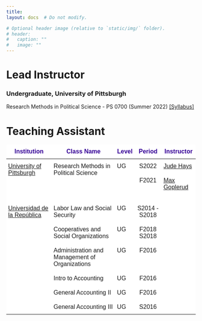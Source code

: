 ```yaml
---
title: 
layout: docs  # Do not modify.

# Optional header image (relative to `static/img/` folder).
# header:
#   caption: ""
#   image: ""
---
```

# Lead Instructor

### Undergraduate, University of Pittsburgh 

Research Methods in Political Science - PS 0700 (Summer 2022) [[Syllabus]](https://www.dropbox.com/s/shpfv8m1ke1iyr3/PS0700_S22.pdf?dl=0)




# Teaching Assistant 

<style type="text/css">
.tg  {border-collapse:collapse;border-spacing:0;margin:0px auto;}
.tg td{border-bottom-width:1px;border-color:black;border-style:solid;border-top-width:1px;border-width:0px;
  font-family:Arial, sans-serif;font-size:14px;overflow:hidden;padding:10px 5px;word-break:normal;}
.tg th{border-bottom-width:1px;border-color:black;border-style:solid;border-top-width:1px;border-width:0px;
  font-family:Arial, sans-serif;font-size:14px;font-weight:normal;overflow:hidden;padding:10px 5px;word-break:normal;}
.tg .tg-xuov{background-color:#ffffff;border-color:#000000;color:#340096;font-family:Verdana, Geneva, sans-serif !important;
  font-size:100%;font-weight:bold;position:-webkit-sticky;position:sticky;text-align:center;top:-1px;vertical-align:top;
  will-change:transform}
.tg .tg-32sk{background-color:#FFF;border-color:#010066;font-family:Verdana, Geneva, sans-serif !important;font-size:100%;
  text-align:center;vertical-align:top}
.tg .tg-nfvg{background-color:#ffffff;border-color:#010066;font-family:Verdana, Geneva, sans-serif !important;font-size:100%;
  text-align:left;vertical-align:top}
.tg .tg-zg7a{background-color:#FFF;border-color:inherit;color:#00E;font-family:Verdana, Geneva, sans-serif !important;
  font-size:100%;text-align:left;text-decoration:underline;vertical-align:top}
.tg .tg-1p9u{background-color:#ffffff;border-color:#010066;font-family:Verdana, Geneva, sans-serif !important;font-size:100%;
  text-align:center;vertical-align:top}
.tg .tg-6i8j{background-color:#FFF;border-color:inherit;font-family:Verdana, Geneva, sans-serif !important;font-size:100%;
  text-align:center;vertical-align:top}
.tg .tg-62by{background-color:#FFF;border-color:#010066;font-family:Verdana, Geneva, sans-serif !important;font-size:100%;
  text-align:left;vertical-align:top}
@media screen and (max-width: 767px) {.tg {width: auto !important;}.tg col {width: auto !important;}.tg-wrap {overflow-x: auto;-webkit-overflow-scrolling: touch;margin: auto 0px;}}</style>
<div class="tg-wrap"><table class="tg">
<thead>
  <tr>
    <th class="tg-xuov">Institution</th>
    <th class="tg-xuov">Class Name</th>
    <th class="tg-xuov">Level</th>
    <th class="tg-xuov">Period</th>
    <th class="tg-xuov">Instructor</th>
  </tr>
</thead>
<tbody>
  <tr>
    <td class="tg-nfvg" rowspan="2"><a href="https://www.polisci.pitt.edu/" target="_blank" rel="noopener noreferrer">University of Pittsburgh</a></td>
    <td class="tg-nfvg" rowspan="2">Research Methods in Political Science</td>
    <td class="tg-nfvg" rowspan="2">UG</td>
    <td class="tg-1p9u">S2022 </td>
    <td class="tg-nfvg"><a href="https://sites.pitt.edu/~jch61/" target="_blank" rel="noopener noreferrer">Jude Hays</a></td>
  </tr>
  <tr>
    <td class="tg-6i8j">F2021</td>
    <td class="tg-zg7a"><a href="https://mgoplerud.com/" target="_blank" rel="noopener noreferrer">Max Goplerud</a><br><br></td>
  </tr>
  <tr>
    <td class="tg-nfvg" rowspan="6"><a href="https://udelar.edu.uy/portal/institucional/" target="_blank" rel="noopener noreferrer">Universidad de la República</a></td>
    <td class="tg-nfvg">Labor Law and Social Security</td>
    <td class="tg-nfvg">UG</td>
    <td class="tg-1p9u">S2014 - S2018<br></td>
    <td class="tg-nfvg"></td>
  </tr>
  <tr>
    <td class="tg-nfvg">Cooperatives and Social Organizations </td>
    <td class="tg-nfvg">UG</td>
    <td class="tg-1p9u">F2018<br>S2018</td>
    <td class="tg-nfvg"></td>
  </tr>
  <tr>
    <td class="tg-nfvg">Administration and Management of Organizations</td>
    <td class="tg-nfvg">UG</td>
    <td class="tg-1p9u">F2016</td>
    <td class="tg-nfvg"></td>
  </tr>
  <tr>
    <td class="tg-62by">Intro to Accounting</td>
    <td class="tg-62by">UG</td>
    <td class="tg-32sk">F2016</td>
    <td class="tg-62by"></td>
  </tr>
  <tr>
    <td class="tg-62by">General Accounting II</td>
    <td class="tg-62by">UG</td>
    <td class="tg-32sk">F2016</td>
    <td class="tg-62by"></td>
  </tr>
  <tr>
    <td class="tg-62by">General Accounting III</td>
    <td class="tg-62by">UG</td>
    <td class="tg-32sk">S2016</td>
    <td class="tg-62by"></td>
  </tr>
</tbody>
</table></div>
